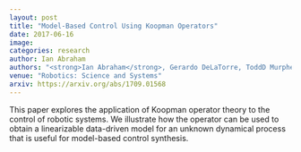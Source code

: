 ```yaml
---
layout: post
title: "Model-Based Control Using Koopman Operators"
date: 2017-06-16
image: 
categories: research
author: Ian Abraham
authors: "<strong>Ian Abraham</strong>, Gerardo DeLaTorre, ToddD Murphey"
venue: "Robotics: Science and Systems"
arxiv: https://arxiv.org/abs/1709.01568
---
```

This paper explores the application of Koopman
operator theory to the control of robotic systems. We illustrate how the operator can
be used to obtain a linearizable data-driven model for an unknown dynamical process that is useful for model-based control
synthesis.